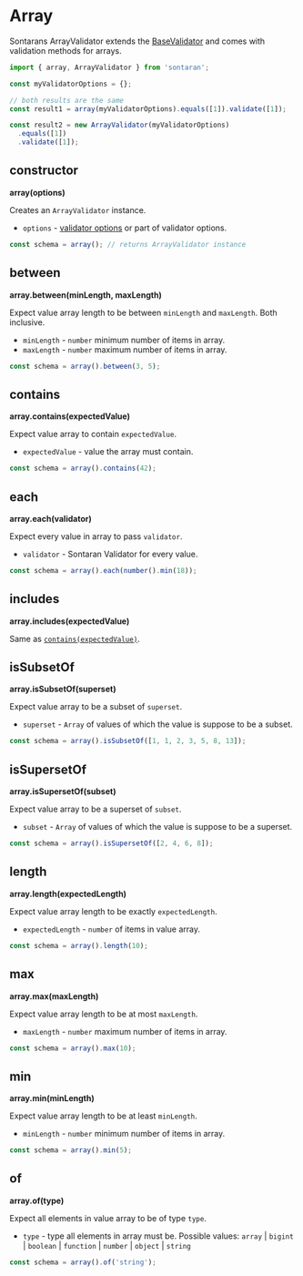 # Array

Sontarans ArrayValidator extends the [BaseValidator](/any) and comes with validation methods for arrays.

```js
import { array, ArrayValidator } from 'sontaran';

const myValidatorOptions = {};

// both results are the same
const result1 = array(myValidatorOptions).equals([1]).validate([1]);

const result2 = new ArrayValidator(myValidatorOptions)
  .equals([1])
  .validate([1]);
```

## constructor

**array(options)**

Creates an `ArrayValidator` instance.

- `options` - [validator options](/types?id=validatoroptions) or part of validator options.

```js
const schema = array(); // returns ArrayValidator instance
```

## between

**array.between(minLength, maxLength)**

Expect value array length to be between `minLength` and `maxLength`. Both inclusive.

- `minLength` - `number` minimum number of items in array.
- `maxLength` - `number` maximum number of items in array.

```js
const schema = array().between(3, 5);
```

## contains

**array.contains(expectedValue)**

Expect value array to contain `expectedValue`.

- `expectedValue` - value the array must contain.

```js
const schema = array().contains(42);
```

## each

**array.each(validator)**

Expect every value in array to pass `validator`.

- `validator` - Sontaran Validator for every value.

```js
const schema = array().each(number().min(18));
```

## includes

**array.includes(expectedValue)**

Same as [`contains(expectedValue)`](/array?id=contains).

## isSubsetOf

**array.isSubsetOf(superset)**

Expect value array to be a subset of `superset`.

- `superset` - `Array` of values of which the value is suppose to be a subset.

```js
const schema = array().isSubsetOf([1, 1, 2, 3, 5, 8, 13]);
```

## isSupersetOf

**array.isSupersetOf(subset)**

Expect value array to be a superset of `subset`.

- `subset` - `Array` of values of which the value is suppose to be a superset.

```js
const schema = array().isSupersetOf([2, 4, 6, 8]);
```

## length

**array.length(expectedLength)**

Expect value array length to be exactly `expectedLength`.

- `expectedLength` - `number` of items in value array.

```js
const schema = array().length(10);
```

## max

**array.max(maxLength)**

Expect value array length to be at most `maxLength`.

- `maxLength` - `number` maximum number of items in array.

```js
const schema = array().max(10);
```

## min

**array.min(minLength)**

Expect value array length to be at least `minLength`.

- `minLength` - `number` minimum number of items in array.

```js
const schema = array().min(5);
```

## of

**array.of(type)**

Expect all elements in value array to be of type `type`.

- `type` - type all elements in array must be. Possible values: `array` | `bigint` | `boolean` | `function` | `number` | `object` | `string`

```js
const schema = array().of('string');
```
